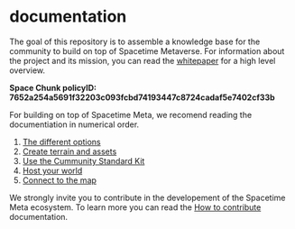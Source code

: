 # documentation
The goal of this repository is to assemble a knowledge base for the community to build on top of Spacetime Metaverse. For information about the project and its mission, you can read the [whitepaper](https://github.com/Spacetime-Meta/documentation/blob/main/whitepaper.md) for a high level overview.

**Space Chunk policyID: 7652a254a5691f32203c093fcbd74193447c8724cadaf5e7402cf33b**  

For building on top of Spacetime Meta, we recomend reading the documentiation in numerical order.

1. [The different options](https://github.com/Spacetime-Meta/documentation/blob/main/how_to_build_a_world.md)
2. [Create terrain and assets]()
3. [Use the Cummunity Standard Kit]()
4. [Host your world]()
5. [Connect to the map](https://github.com/Spacetime-Meta/documentation/blob/main/post_on_the_map.md)

We strongly invite you to contribute in the developement of the Spacetime Meta ecosystem. To learn more you can read the [How to contribute]() documentation.
